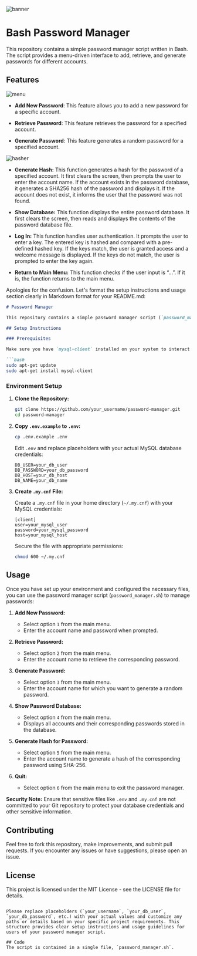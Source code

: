 
![banner](https://github.com/ParsaBordbar/Password_manager_bashscript/assets/124056966/22c412ca-d70e-412b-9e01-0a03b43fe733)

# Bash Password Manager

This repository contains a simple password manager script written in Bash. The script provides a menu-driven interface to add, retrieve, and generate passwords for different accounts.

## Features
![menu](https://github.com/ParsaBordbar/Password_manager_bashscript/assets/124056966/1c6c502d-9406-4fa5-919a-511bd619267f)

- **Add New Password**: This feature allows you to add a new password for a specific account.

- **Retrieve Password**: This feature retrieves the password for a specified account.

- **Generate Password**: This feature generates a random password for a specified account.


![hasher](https://github.com/ParsaBordbar/Password_manager_bashscript/assets/124056966/1515364a-8f86-4a55-ba97-9dd9b451bfc1)  
- **Generate Hash:** This function generates a hash for the password of a specified account. It first clears the screen, then prompts the user to enter the account name. If the account exists in the password database, it generates a SHA256 hash of the password and displays it. If the account does not exist, it informs the user that the password was not found.

- **Show Database:** This function displays the entire password database. It first clears the screen, then reads and displays the contents of the password database file.

- **Log In:** This function handles user authentication. It prompts the user to enter a key. The entered key is hashed and compared with a pre-defined hashed key. If the keys match, the user is granted access and a welcome message is displayed. If the keys do not match, the user is prompted to enter the key again.

- **Return to Main Menu:** This function checks if the user input is “…”. If it is, the function returns to the main menu.

Apologies for the confusion. Let's format the setup instructions and usage section clearly in Markdown format for your README.md:

```markdown
# Password Manager

This repository contains a simple password manager script (`password_manager.sh`) that allows you to manage passwords securely from the command line.

## Setup Instructions

### Prerequisites

Make sure you have `mysql-client` installed on your system to interact with MySQL databases.

```bash
sudo apt-get update
sudo apt-get install mysql-client
```

### Environment Setup

1. **Clone the Repository:**

   ```bash
   git clone https://github.com/your_username/password-manager.git
   cd password-manager
   ```

2. **Copy `.env.example` to `.env`:**

   ```bash
   cp .env.example .env
   ```

   Edit `.env` and replace placeholders with your actual MySQL database credentials:

   ```
   DB_USER=your_db_user
   DB_PASSWORD=your_db_password
   DB_HOST=your_db_host
   DB_NAME=your_db_name
   ```

3. **Create `.my.cnf` File:**

   Create a `.my.cnf` file in your home directory (`~/.my.cnf`) with your MySQL credentials:

   ```
   [client]
   user=your_mysql_user
   password=your_mysql_password
   host=your_mysql_host
   ```

   Secure the file with appropriate permissions:

   ```bash
   chmod 600 ~/.my.cnf
   ```

## Usage

Once you have set up your environment and configured the necessary files, you can use the password manager script (`password_manager.sh`) to manage passwords:

1. **Add New Password:**

   - Select option `1` from the main menu.
   - Enter the account name and password when prompted.

2. **Retrieve Password:**

   - Select option `2` from the main menu.
   - Enter the account name to retrieve the corresponding password.

3. **Generate Password:**

   - Select option `3` from the main menu.
   - Enter the account name for which you want to generate a random password.

4. **Show Password Database:**

   - Select option `4` from the main menu.
   - Displays all accounts and their corresponding passwords stored in the database.

5. **Generate Hash for Password:**

   - Select option `5` from the main menu.
   - Enter the account name to generate a hash of the corresponding password using SHA-256.

6. **Quit:**

   - Select option `6` from the main menu to exit the password manager.

**Security Note:** Ensure that sensitive files like `.env` and `.my.cnf` are not committed to your Git repository to protect your database credentials and other sensitive information.

## Contributing

Feel free to fork this repository, make improvements, and submit pull requests. If you encounter any issues or have suggestions, please open an issue.

## License

This project is licensed under the MIT License - see the LICENSE file for details.
```

Please replace placeholders (`your_username`, `your_db_user`, `your_db_password`, etc.) with your actual values and customize any paths or details based on your specific project requirements. This structure provides clear setup instructions and usage guidelines for users of your password manager script.

## Code
The script is contained in a single file, `password_manager.sh`.
